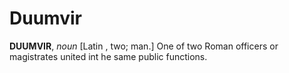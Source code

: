 # Duumvir

**DUUMVIR**, _noun_ \[Latin , two; man.\] One of two Roman officers or magistrates united int he same public functions.